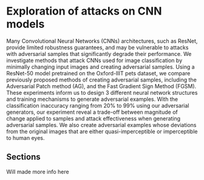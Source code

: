 # Exploration of attacks on CNN models

Many Convolutional Neural Networks (CNNs) architectures, such as ResNet, provide limited robustness guarantees,
and may be vulnerable to attacks with adversarial samples that significantly degrade their performance.
We investigate methods that attack CNNs used for image classification by minimally changing input images and creating adversarial samples.
Using a ResNet-50 model pretrained on the Oxford-IIIT pets dataset, we compare previously proposed methods of creating adversarial samples,
including the Adversarial Patch method (AG), and the Fast Gradient Sign Method (FGSM). These experiments inform
us to design 3 different neural network structures and training mechanisms to generate adversarial examples.
With the classification inaccuracy ranging from 20% to 99% using our adversarial generators,
our experiment reveal a trade-off between magnitude of change applied to samples and attack effectiveness when generating adversarial samples.
We also create adversarial examples whose deviations from the original images that are either quasi-imperceptible or imperceptible to human eyes.

## Sections
Will made more info here
